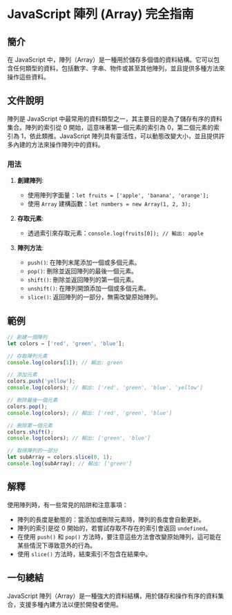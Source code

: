 <!--
Meta Description: # JavaScript 陣列 (Array) 完全指南 ## 簡介 在 JavaScript 中，陣列（Array）是一種用於儲存多個值的資料結構。它可以包含任何類型的資料，包括數字、字串、物件或甚至其他陣列，並且提供多種方法來操作這些資料。 ## 文件說明 陣列是 JavaScript 中最常用...
Meta Keywords: colors, javascript, console, log, green
-->

# JavaScript 陣列 (Array) 完全指南

## 簡介
在 JavaScript 中，陣列（Array）是一種用於儲存多個值的資料結構。它可以包含任何類型的資料，包括數字、字串、物件或甚至其他陣列，並且提供多種方法來操作這些資料。

## 文件說明
陣列是 JavaScript 中最常用的資料類型之一，其主要目的是為了儲存有序的資料集合。陣列的索引從 0 開始，這意味著第一個元素的索引為 0，第二個元素的索引為 1，依此類推。JavaScript 陣列具有靈活性，可以動態改變大小，並且提供許多內建的方法來操作陣列中的資料。

### 用法
1. **創建陣列**:
   - 使用陣列字面量：`let fruits = ['apple', 'banana', 'orange'];`
   - 使用 `Array` 建構函數：`let numbers = new Array(1, 2, 3);`

2. **存取元素**:
   - 透過索引來存取元素：`console.log(fruits[0]); // 輸出: apple`

3. **陣列方法**:
   - `push()`: 在陣列末尾添加一個或多個元素。
   - `pop()`: 刪除並返回陣列的最後一個元素。
   - `shift()`: 刪除並返回陣列的第一個元素。
   - `unshift()`: 在陣列開頭添加一個或多個元素。
   - `slice()`: 返回陣列的一部分，無需改變原始陣列。

## 範例
```javascript
// 創建一個陣列
let colors = ['red', 'green', 'blue'];

// 存取陣列元素
console.log(colors[1]); // 輸出: green

// 添加元素
colors.push('yellow');
console.log(colors); // 輸出: ['red', 'green', 'blue', 'yellow']

// 刪除最後一個元素
colors.pop();
console.log(colors); // 輸出: ['red', 'green', 'blue']

// 刪除第一個元素
colors.shift();
console.log(colors); // 輸出: ['green', 'blue']

// 取得陣列的一部分
let subArray = colors.slice(0, 1);
console.log(subArray); // 輸出: ['green']
```

## 解釋
使用陣列時，有一些常見的陷阱和注意事項：
- 陣列的長度是動態的：當添加或刪除元素時，陣列的長度會自動更新。
- 陣列的索引是從 0 開始的，若嘗試存取不存在的索引會返回 `undefined`。
- 在使用 `push()` 和 `pop()` 方法時，要注意這些方法會改變原始陣列，這可能在某些情況下導致意外的行為。
- 使用 `slice()` 方法時，結束索引不包含在結果中。

## 一句總結
JavaScript 陣列（Array）是一種強大的資料結構，用於儲存和操作有序的資料集合，支援多種內建方法以便於開發者使用。